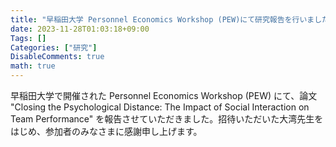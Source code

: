 ```yaml
---
title: "早稲田大学 Personnel Economics Workshop (PEW)にて研究報告を行いました"
date: 2023-11-28T01:03:18+09:00
Tags: []
Categories: ["研究"]
DisableComments: true
math: true
---
```


早稲田大学で開催された Personnel Economics Workshop (PEW) にて、論文 "Closing the Psychological Distance: The Impact of Social Interaction on Team Performance" を報告させていただきました。招待いただいた大湾先生をはじめ、参加者のみなさまに感謝申し上げます。

